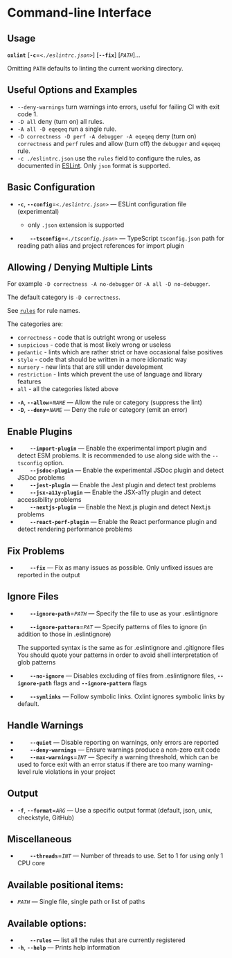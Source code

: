 # Command-line Interface

## **Usage**

**`oxlint`** \[**`-c`**=_`<./eslintrc.json>`_\] \[**`--fix`**\] \[_`PATH`_\]...

Omitting `PATH` defaults to linting the current working directory.

## Useful Options and Examples

- `--deny-warnings` turn warnings into errors, useful for failing CI with exit code 1.
- `-D all` deny (turn on) all rules.
- `-A all -D eqeqeq` run a single rule.
- `-D correctness -D perf -A debugger -A eqeqeq` deny (turn on) `correctness` and `perf` rules and allow (turn off) the `debugger` and `eqeqeq` rule.
- `-c ./eslintrc.json` use the `rules` field to configure the rules, as documented in [ESLint](https://eslint.org/docs/latest/use/configure/rules#using-configuration-files). Only `json` format is supported.

## **Basic Configuration**

- **`-c`**, **`--config`**=_`<./eslintrc.json>`_ &mdash; ESLint configuration file (experimental)

  - only `.json` extension is supported

- **`    --tsconfig`**=_`<./tsconfig.json>`_ &mdash; TypeScript `tsconfig.json` path for reading path alias and project references for import plugin

## **Allowing / Denying Multiple Lints**

For example `-D correctness -A no-debugger` or `-A all -D no-debugger`.

The default category is `-D correctness`.

See [`rules`](/docs/guide/usage/linter-rules) for rule names.

The categories are:

- `correctness` - code that is outright wrong or useless
- `suspicious` - code that is most likely wrong or useless
- `pedantic` - lints which are rather strict or have occasional false positives
- `style` - code that should be written in a more idiomatic way
- `nursery` - new lints that are still under development
- `restriction` - lints which prevent the use of language and library features
- `all` - all the categories listed above

* **`-A`**, **`--allow`**=_`NAME`_ &mdash; Allow the rule or category (suppress the lint)
* **`-D`**, **`--deny`**=_`NAME`_ &mdash; Deny the rule or category (emit an error)

## **Enable Plugins**

<!-- - **`    --disable-react-plugin`** &mdash; Disable react plugin, which is turned on by default -->
<!-- - **`    --disable-unicorn-plugin`** &mdash; Disable unicorn plugin, which is turned on by default -->
<!-- - **`    --disable-typescript-plugin`** &mdash; Disable TypeScript plugin, which is turned on by default -->

- **`    --import-plugin`** &mdash; Enable the experimental import plugin and detect ESM problems. It is recommended to use along side with the `--tsconfig` option.
- **`    --jsdoc-plugin`** &mdash; Enable the experimental JSDoc plugin and detect JSDoc problems
- **`    --jest-plugin`** &mdash; Enable the Jest plugin and detect test problems
- **`    --jsx-a11y-plugin`** &mdash; Enable the JSX-a11y plugin and detect accessibility problems
- **`    --nextjs-plugin`** &mdash; Enable the Next.js plugin and detect Next.js problems
- **`    --react-perf-plugin`** &mdash; Enable the React performance plugin and detect rendering performance problems

## **Fix Problems**

- **`    --fix`** &mdash; Fix as many issues as possible. Only unfixed issues are reported in the output

## **Ignore Files**

- **`    --ignore-path`**=_`PATH`_ &mdash; Specify the file to use as your .eslintignore
- **`    --ignore-pattern`**=_`PAT`_ &mdash; Specify patterns of files to ignore (in addition to those in .eslintignore)

  The supported syntax is the same as for .eslintignore and .gitignore files You should quote your patterns in order to avoid shell interpretation of glob patterns

- **`    --no-ignore`** &mdash; Disables excluding of files from .eslintignore files, **`--ignore-path`** flags and **`--ignore-pattern`** flags
- **`    --symlinks`** &mdash; Follow symbolic links. Oxlint ignores symbolic links by default.

## **Handle Warnings**

- **`    --quiet`** &mdash; Disable reporting on warnings, only errors are reported
- **`    --deny-warnings`** &mdash; Ensure warnings produce a non-zero exit code
- **`    --max-warnings`**=_`INT`_ &mdash; Specify a warning threshold, which can be used to force exit with an error status if there are too many warning-level rule violations in your project

## **Output**

- **`-f`**, **`--format`**=_`ARG`_ &mdash; Use a specific output format (default, json, unix, checkstyle, GitHub)

## **Miscellaneous**

- **`    --threads`**=_`INT`_ &mdash; Number of threads to use. Set to 1 for using only 1 CPU core

## **Available positional items:**

- _`PATH`_ &mdash; Single file, single path or list of paths

## **Available options:**

- **`    --rules`** &mdash; list all the rules that are currently registered
- **`-h`**, **`--help`** &mdash; Prints help information

